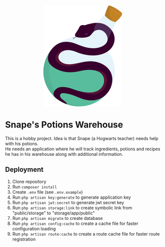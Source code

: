 <p align="center"><img src="./logo.png"></p>

# Snape's Potions Warehouse

This is a hobby project. Idea is that Snape (a Hogwarts teacher) needs help with his potions.  
He needs an application where he will track ingredients, potions and recipes he has in his warehouse along
with additional information.

## Deployment

1. Clone repository
2. Run `composer install`
3. Create `.env` file (see `.env.example`)
4. Run `php artisan key:generate` to generate application key
5. Run `php artisan jwt:secret` to generate jwt secret key
6. Run `php artisan storage:link` to create symbolic link from "public/storage" to "storage/app/public"
7. Run `php artisan migrate` to create database
8. Run `php artisan config:cache` to create a cache file for faster configuration loading
9. Run `php artisan route:cache` to create a route cache file for faster route registration
